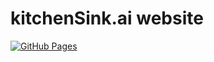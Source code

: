 kitchenSink.ai website
======================
[![GitHub Pages](https://github.com/kitchenSink-ai/www/actions/workflows/main.yml/badge.svg)](https://github.com/kitchenSink-ai/www/actions/workflows/main.yml)
